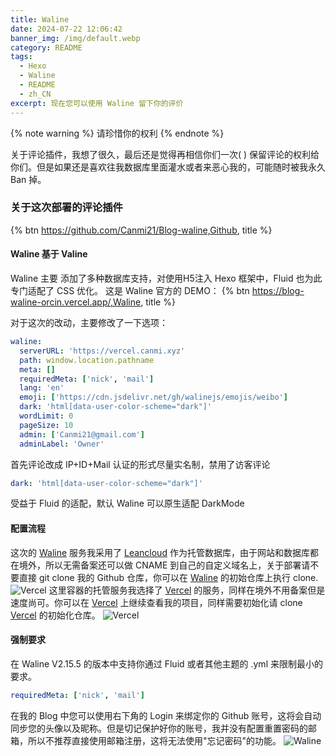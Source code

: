 ```yaml
---
title: Waline
date: 2024-07-22 12:06:42
banner_img: /img/default.webp
category: README
tags: 
  - Hexo
  - Waline
  - README
  - zh_CN
excerpt: 现在您可以使用 Waline 留下你的评价
---
```


{% note warning %}
请珍惜你的权利
{% endnote %} 

关于评论插件，我想了很久，最后还是觉得再相信你们一次( ) 保留评论的权利给你们。但是如果还是喜欢往我数据库里面灌水或者来恶心我的，可能随时被我永久 Ban 掉。   
  
   
### 关于这次部署的评论插件
    
{% btn https://github.com/Canmi21/Blog-waline,Github, title %} 
#### Waline 基于 Valine 
Waline 主要 添加了多种数据库支持，对使用H5注入 Hexo 框架中，Fluid 也为此专门适配了 CSS 优化。
这是 Waline 官方的 DEMO：
{% btn https://blog-waline-orcin.vercel.app/,Waline, title %} 
     
对于这次的改动，主要修改了一下选项：
```yml
waline:
  serverURL: 'https://vercel.canmi.xyz'
  path: window.location.pathname
  meta: []
  requiredMeta: ['nick', 'mail']
  lang: 'en'
  emoji: ['https://cdn.jsdelivr.net/gh/walinejs/emojis/weibo']
  dark: 'html[data-user-color-scheme="dark"]'
  wordLimit: 0
  pageSize: 10
  admin: ['Canmi21@gmail.com']
  adminLabel: 'Owner'
```

首先评论改成 IP+ID+Mail 认证的形式尽量实名制，禁用了访客评论   
   
```yml
dark: 'html[data-user-color-scheme="dark"]'
```
受益于 Fluid 的适配，默认 Waline 可以原生适配 DarkMode

#### 配置流程

这次的 [Waline](https://github.com/Canmi21/Blog-waline) 服务我采用了 [Leancloud](https://www.leancloud.app) 作为托管数据库，由于网站和数据库都在境外，所以无需备案还可以做 CNAME 到自己的自定义域名上，关于部署请不要直接 git clone 我的 Github 仓库，你可以在 [Waline](https%3A%2F%2Fgithub.com%2Fwalinejs%2Fwaline%2Ftree%2Fmain%2Fexample) 的初始仓库上执行 clone.   
![Vercel](/img/blog/Waline/Vercel.png)
这里容器的托管服务我选择了 [Vercel](https://vercel.com/) 的服务，同样在境外不用备案但是速度尚可。你可以在 [Vercel](https://vercel.com/canmis-projects/blog-waline) 上继续查看我的项目，同样需要初始化请 clone [Vercel](https://vercel.com/new/canmis-projects/clone?repository-url=https%3A%2F%2Fgithub.com%2Fwalinejs%2Fwaline%2Ftree%2Fmain%2Fexample) 的初始化仓库。
![Vercel](/img/blog/Waline/Vercel-status.png)
#### 强制要求
在 Waline V2.15.5 的版本中支持你通过 Fluid 或者其他主题的 .yml 来限制最小的要求。
```yml
requiredMeta: ['nick', 'mail']
```
在我的 Blog 中您可以使用右下角的 Login 来绑定你的 Github 账号，这将会自动同步您的头像以及昵称。但是切记保护好你的账号，我并没有配置重置密码的邮箱，所以不推荐直接使用邮箱注册，这将无法使用"忘记密码"的功能。
![Waline](/img/blog/Waline/Waline.png)